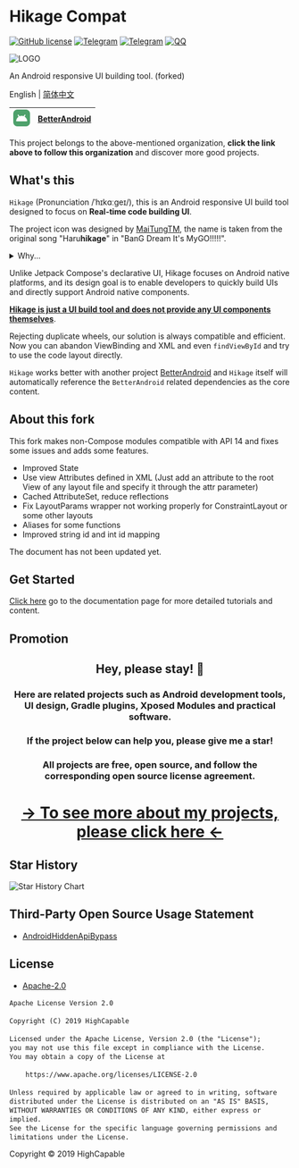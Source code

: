 # Hikage Compat

[![GitHub license](https://img.shields.io/github/license/BetterAndroid/Hikage?color=blue)](https://github.com/huanli233/HikageCompat/blob/main/LICENSE)
[![Telegram](https://img.shields.io/badge/discussion-Telegram-blue.svg?logo=telegram)](https://t.me/BetterAndroid)
[![Telegram](https://img.shields.io/badge/discussion%20dev-Telegram-blue.svg?logo=telegram)](https://t.me/HighCapable_Dev)
[![QQ](https://img.shields.io/badge/discussion%20dev-QQ-blue.svg?logo=tencent-qq&logoColor=red)](https://qm.qq.com/cgi-bin/qm/qr?k=Pnsc5RY6N2mBKFjOLPiYldbAbprAU3V7&jump_from=webapi&authKey=X5EsOVzLXt1dRunge8ryTxDRrh9/IiW1Pua75eDLh9RE3KXE+bwXIYF5cWri/9lf)

<img src="img-src/icon.svg" width = "100" height = "100" alt="LOGO"/>

An Android responsive UI building tool. (forked)

English | [简体中文](README-zh-CN.md)

| <img src="https://github.com/BetterAndroid/.github/blob/main/img-src/logo.png?raw=true" width = "30" height = "30" alt="LOGO"/> | [BetterAndroid](https://github.com/BetterAndroid) |
|---------------------------------------------------------------------------------------------------------------------------------|---------------------------------------------------|

This project belongs to the above-mentioned organization, **click the link above to follow this organization** and discover more good projects.

## What's this

`Hikage` (Pronunciation /ˈhɪkɑːɡeɪ/), this is an Android responsive UI build tool designed to focus on **Real-time code building UI**.

The project icon was designed by [MaiTungTM](https://github.com/Lagrio),
the name is taken from the original song "Haru**hikage**" in "BanG Dream It's MyGO!!!!!".

<details><summary>Why...</summary>
  <div align="center">
  <img src="img-src/nagasaki_soyo.png" width = "100" height = "100" alt="LOGO"/>

**なんで春日影レイアウト使いの？**
  </div>
</details>

Unlike Jetpack Compose's declarative UI, Hikage focuses on Android native platforms,
and its design goal is to enable developers to quickly build UIs and directly support Android native components.

**<u>Hikage is just a UI build tool and does not provide any UI components themselves</u>**.

Rejecting duplicate wheels, our solution is always compatible and efficient. Now you can abandon ViewBinding and XML and even `findViewById` and try
to use the code layout directly.

`Hikage` works better with another project [BetterAndroid](https://github.com/BetterAndroid/BetterAndroid) and
`Hikage` itself will automatically reference the `BetterAndroid` related dependencies as the core content.

## About this fork
This fork makes non-Compose modules compatible with API 14 and fixes some issues and adds some features.

- Improved State
- Use view Attributes defined in XML (Just add an attribute to the root View of any layout file and specify it through the attr parameter)
- Cached AttributeSet, reduce reflections
- Fix LayoutParams wrapper not working properly for ConstraintLayout or some other layouts
- Aliases for some functions
- Improved string id and int id mapping

The document has not been updated yet.

## Get Started

[Click here](https://betterandroid.github.io/Hikage/en) go to the documentation page for more detailed tutorials and content.

## Promotion

<!--suppress HtmlDeprecatedAttribute -->
<div align="center">
     <h2>Hey, please stay! 👋</h2>
     <h3>Here are related projects such as Android development tools, UI design, Gradle plugins, Xposed Modules and practical software. </h3>
     <h3>If the project below can help you, please give me a star! </h3>
     <h3>All projects are free, open source, and follow the corresponding open source license agreement. </h3>
     <h1><a href="https://github.com/fankes/fankes/blob/main/project-promote/README.md">→ To see more about my projects, please click here ←</a></h1>
</div>

## Star History

![Star History Chart](https://api.star-history.com/svg?repos=huanli233/HikageCompat&type=Date)

## Third-Party Open Source Usage Statement

- [AndroidHiddenApiBypass](https://github.com/LSPosed/AndroidHiddenApiBypass)

## License

- [Apache-2.0](https://www.apache.org/licenses/LICENSE-2.0)

```
Apache License Version 2.0

Copyright (C) 2019 HighCapable

Licensed under the Apache License, Version 2.0 (the "License");
you may not use this file except in compliance with the License.
You may obtain a copy of the License at

    https://www.apache.org/licenses/LICENSE-2.0

Unless required by applicable law or agreed to in writing, software
distributed under the License is distributed on an "AS IS" BASIS,
WITHOUT WARRANTIES OR CONDITIONS OF ANY KIND, either express or implied.
See the License for the specific language governing permissions and
limitations under the License.
```

Copyright © 2019 HighCapable
